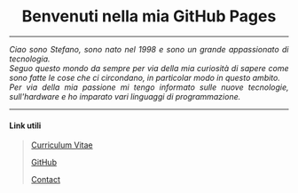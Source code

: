 <h1 align="center">Benvenuti nella mia GitHub Pages</h1>

___

<div style="text-align:justify">
  <i>
    Ciao sono Stefano, sono nato nel 1998 e sono un grande appassionato di tecnologia.
    <br>
    Seguo questo mondo da sempre per via della mia curiosità di sapere come sono fatte le cose che ci circondano, in particolar modo in       questo ambito.
    <br>
    Per via della mia passione mi tengo informato sulle nuove tecnologie, sull'hardware e ho imparato vari linguaggi di programmazione.
  </i>
</div>

___

#### **Link utili**

> [Curriculum Vitae](curriculumVitae.md)
>
> [GitHub](https://github.com/StefanoBrai)
>
> [Contact](contact.md)
